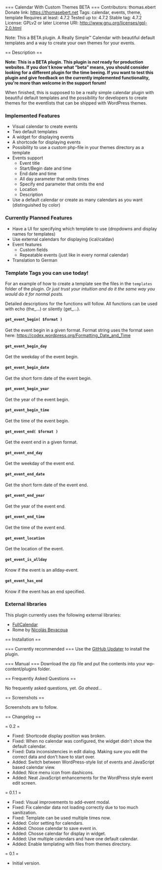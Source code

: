 === Calendar With Custom Themes BETA ===
Contributors: thomas.ebert
Donate link: https://thomasebert.net
Tags: calendar, events, theme, template
Requires at least: 4.7.2
Tested up to: 4.7.2
Stable tag: 4.7.2
License: GPLv2 or later
License URI: http://www.gnu.org/licenses/gpl-2.0.html

Note: This a BETA plugin. A Really Simple™ Calendar with beautiful default templates and a way to create your own themes for your events.

== Description ==

**Note: This is a BETA plugin. This plugin is *not* ready for production websites. If you don't know what “beta” means, you should consider looking for a different plugin for the time beeing. If you want to test this plugin and give feedback on the currently implemented functionality, you're more than welcome in the support forum!**

When finished, this is supposed to be a really simple calendar plugin with beautiful default templates and the possibility for developers to create themes for the eventlists that can be shipped with WordPress themes.

### Implemented Features

- Visual calendar to create events
- Two default templates
- A widget for displaying events
- A shortcode for displaying events
- Possibility to use a custom php-file in your themes directory as a template
- Events support
	- Event title
	- Start/Begin date and time
	- End date and time
	- All day parameter that omits times
	- Specify end parameter that omits the end
	- Location
	- Description
- Use a default calendar or create as many calendars as you want (distinguished by color)

### Currently Planned Features

- Have a UI for specifying which template to use (dropdowns and display names for templates)
- Use external calendars for displaying (ical/caldav)
- Event features
	- Custom fields
	- Repeatable events (just like in every normal calendar)
- Translation to German

### Template Tags you can use today!

For an example of how to create a template see the files in the `templates` folder of the plugin. *Or just trust your intuition and do it the same way you would do it for normal posts.*

Detailed descriptions for the functions will follow.
All functions can be used with echo (the_...) or silently (get_...).

#### `get_event_begin( $format )`
Get the event begin in a given format. Format string uses the format seen here: https://codex.wordpress.org/Formatting_Date_and_Time

#### `get_event_begin_day`
Get the weekday of the event begin.

#### `get_event_begin_date`
Get the short form date of the event begin.

#### `get_event_begin_year`
Get the year of the event begin.

#### `get_event_begin_time`
Get the time of the event begin.

#### `get_event_end( $format )`
Get the event end in a given format.

#### `get_event_end_day`
Get the weekday of the event end.

#### `get_event_end_date`
Get the short form date of the event end.

#### `get_event_end_year`
Get the year of the event end.

#### `get_event_end_time`
Get the time of the event end.

#### `get_event_location`
Get the location of the event.

#### `get_event_is_allday`
Know if the event is an allday-event.

#### `get_event_has_end`
Know if the event has an end specified.

### External libraries

This plugin currently uses the following external libraries:

- [FullCalendar](https://fullcalendar.io)
- Rome by [Nicolás Bevacqua](https://github.com/bevacqua/rome)

== Installation ==

=== Currently recommended ===
Use the [GitHub Updater](https://github.com/te-online/wordpress-plugin--themeable-calendar) to install the plugin.

=== Manual ===
Download the zip file and put the contents into your wp-content/plugins folder.

== Frequently Asked Questions ==

No frequently asked questions, yet. *Go ahead...*

== Screenshots ==

Screenshots are to follow.

== Changelog ==

= 0.2 =
- Fixed: Shortcode display position was broken.
- Fixed: When no calendar was configured, the widget didn't show the default calendar.
- Fixed: Data inconsistencies in edit dialog. Making sure you edit the correct data and don't have to start over.
- Added: Switch between WordPress-style list of events and JavaScript based calendar view.
- Added: Nice menu icon from dashicons.
- Added: Neat JavaScript enhancements for the WordPress style event edit screen.

= 0.1.1 =
- Fixed: Visual improvements to add-event modal.
- Fixed: Fix calendar data not loading correctly due to too much sanitization.
- Fixed: Template can be used multiple times now.
- Added: Color setting for calendars.
- Added: Choose calendar to save event in.
- Added: Chosse calendar for display in widget.
- Added: Use multiple calendars and have one default calendar.
- Added: Enable templating with files from themes directory.

= 0.1 =
- Initial version.
